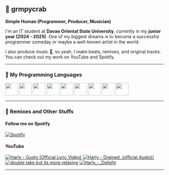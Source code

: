 ## 🦀 grmpycrab  
**Simple Human (Programmer, Producer, Musician)**  

I'm an IT student at **Davao Oriental State University**, currently in my **junior year (2024 - 2025)**. One of my biggest dreams is to become a successful programmer someday or maybe a well-known artist in the world.  

I also produce music 🎵, so yeah, I make beats, remixes, and original tracks. You can check out my work on YouTube and Spotify.  

---

### 🚀 My Programming Languages  

<p align="left">
  <img src="https://cdn.jsdelivr.net/gh/devicons/devicon/icons/java/java-original.svg" width="40" height="40"/>
  <img src="https://cdn.jsdelivr.net/gh/devicons/devicon/icons/python/python-original.svg" width="40" height="40"/>
  <img src="https://cdn.jsdelivr.net/gh/devicons/devicon/icons/html5/html5-original.svg" width="40" height="40"/>
  <img src="https://cdn.jsdelivr.net/gh/devicons/devicon/icons/css3/css3-original.svg" width="40" height="40"/>
  <img src="https://cdn.jsdelivr.net/gh/devicons/devicon/icons/javascript/javascript-original.svg" width="40" height="40"/>
  <img src="https://cdn.jsdelivr.net/gh/devicons/devicon/icons/react/react-original.svg" width="40" height="40"/>
  <img src="https://cdn.jsdelivr.net/gh/devicons/devicon/icons/kotlin/kotlin-original.svg" width="40" height="40"/>
  <img src="https://cdn.jsdelivr.net/gh/devicons/devicon/icons/android/android-original-wordmark.svg" width="40" height="40"/>
  <img src="https://icons.iconarchive.com/icons/ncrow/mega-pack-1/256/Fruity-Loops-Studio-icon.png" width="40" height="40"/>
</p>

---

### 🎵 Remixes and Other Stuffs  

#### **Follow me on Spotify**  
[![Spotify](https://img.shields.io/badge/Listen%20on-Spotify-1DB954?style=for-the-badge&logo=spotify&logoColor=white)](https://open.spotify.com/artist/71otXr3VkUPdqCLo2yWTw7)



#### **YouTube**  
<!-- BEGIN YOUTUBE-CARDS -->
[![Harly - Gusto (Official Lyric Video)](https://ytcards.demolab.com/?id=ZlFN1XOAMpI&title=Gusto&lang=en&timestamp=1741892930&background_color=%230d1117&title_color=%23ffffff&stats_color=%23dedede&max_title_lines=1&width=200&border_radius=5)](https://www.youtube.com/watch?v=ZlFN1XOAMpI)
[![Harly - Drained. (official Audio))](https://ytcards.demolab.com/?id=Ql5IpoSy7qU&title=Drained.&lang=en&timestamp=1696035268&background_color=%230d1117&title_color=%23ffffff&stats_color=%23dedede&max_title_lines=1&width=200&border_radius=5)](https://www.youtube.com/watch?v=Ql5IpoSy7qU)
[![double take but its more relaxing](https://ytcards.demolab.com/?id=3ZQkM0sCkWg&title=double+take+but+its+more+relaxing&lang=en&timestamp=1692266541&background_color=%230d1117&title_color=%23ffffff&stats_color=%23dedede&max_title_lines=1&width=200&border_radius=5)](https://www.youtube.com/watch?v=3ZQkM0sCkWg)
[![Harly_-_Delight](https://ytcards.demolab.com/?id=4SF15vjMUJs&title=Harly_-_Delight&lang=en&timestamp=1676183761&background_color=%230d1117&title_color=%23ffffff&stats_color=%23dedede&max_title_lines=1&width=200&border_radius=5)](https://www.youtube.com/watch?v=4SF15vjMUJs)
<!-- END YOUTUBE-CARDS -->


---
